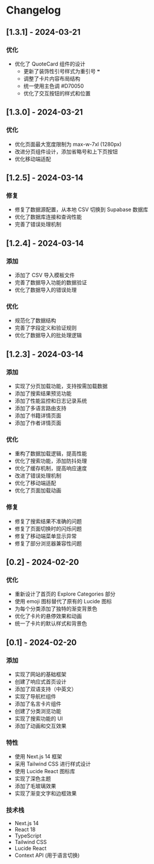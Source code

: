 # Changelog

## [1.3.1] - 2024-03-21

### 优化
- 优化了 QuoteCard 组件的设计
  - 更新了装饰性引号样式为重引号 ❝
  - 调整了卡片内容布局结构
  - 统一使用主色调 #D70050
  - 优化了交互按钮的样式和位置

## [1.3.0] - 2024-03-21

### 优化
- 优化页面最大宽度限制为 max-w-7xl (1280px)
- 改进分页组件设计，添加省略号和上下页按钮
- 优化移动端适配

## [1.2.5] - 2024-03-14

### 修复
- 修复了数据源配置，从本地 CSV 切换到 Supabase 数据库
- 优化了数据库连接和查询性能
- 完善了错误处理机制

## [1.2.4] - 2024-03-14

### 添加
- 添加了 CSV 导入模板文件
- 完善了数据导入功能的数据验证
- 优化了数据导入的错误处理

### 优化
- 规范化了数据结构
- 完善了字段定义和验证规则
- 优化了数据导入的批处理逻辑

## [1.2.3] - 2024-03-14

### 添加
- 实现了分页加载功能，支持按需加载数据
- 添加了搜索结果预览功能
- 添加了性能监控和日志记录系统
- 添加了多语言路由支持
- 添加了书籍详情页面
- 添加了作者详情页面

### 优化
- 重构了数据加载逻辑，提高性能
- 优化了搜索功能，添加防抖处理
- 优化了缓存机制，提高响应速度
- 改进了错误处理机制
- 优化了移动端适配
- 优化了页面加载动画

### 修复
- 修复了搜索结果不准确的问题
- 修复了页面切换时的闪烁问题
- 修复了移动端菜单显示异常
- 修复了部分浏览器兼容性问题

## [0.2] - 2024-02-20

### 优化
- 重新设计了首页的 Explore Categories 部分
- 使用 emoji 图标替代了原有的 Lucide 图标
- 为每个分类添加了独特的渐变背景色
- 优化了卡片的悬停效果和动画
- 统一了卡片的默认样式和背景色

## [0.1] - 2024-02-20

### 添加
- 实现了网站的基础框架
- 创建了响应式首页设计
- 添加了双语支持（中英文）
- 实现了导航栏组件
- 添加了名言卡片组件
- 创建了分类浏览功能
- 实现了搜索功能的 UI
- 添加了动画和交互效果

### 特性
- 使用 Next.js 14 框架
- 采用 Tailwind CSS 进行样式设计
- 使用 Lucide React 图标库
- 实现了深色主题
- 添加了毛玻璃效果
- 实现了渐变文字和边框效果

### 技术栈
- Next.js 14
- React 18
- TypeScript
- Tailwind CSS
- Lucide React
- Context API (用于语言切换)